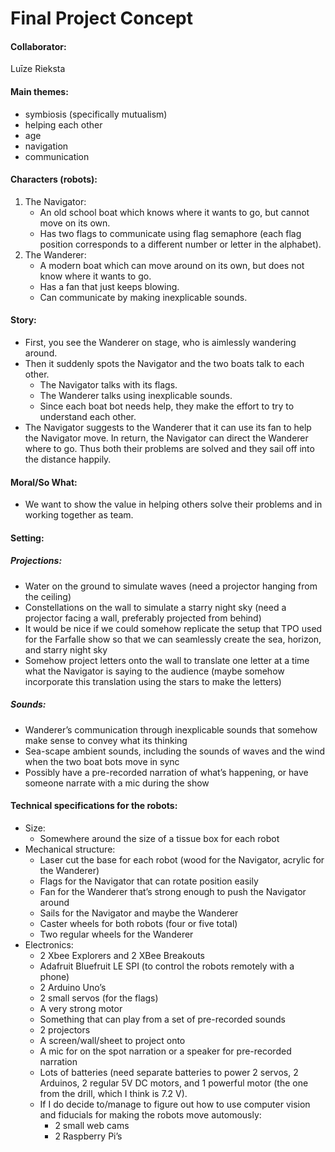 # Final Project Concept
#### Collaborator: 
Luīze Rieksta

#### Main themes: 
* symbiosis (specifically mutualism)
* helping each other
* age
* navigation
* communication

#### Characters (robots):
1. The Navigator: 
    * An old school boat which knows where it wants to go, but cannot move on its own. 
    * Has two flags to communicate using flag semaphore (each flag position corresponds to a different number or letter in the alphabet).
1. The Wanderer: 
    * A modern boat which can move around on its own, but does not know where it wants to go. 
    * Has a fan that just keeps blowing.
    * Can communicate by making inexplicable sounds.
   
#### Story:
* First, you see the Wanderer on stage, who is aimlessly wandering around.
* Then it suddenly spots the Navigator and the two boats talk to each other.
  * The Navigator talks with its flags.
  * The Wanderer talks using inexplicable sounds. 
  * Since each boat bot needs help, they make the effort to try to understand each other.
* The Navigator suggests to the Wanderer that it can use its fan to help the Navigator move. In return, the Navigator can direct the Wanderer where to go. Thus both their problems are solved and they sail off into the distance happily.

#### Moral/So What:
* We want to show the value in helping others solve their problems and in working together as team.
#### Setting:
##### Projections:
  * Water on the ground to simulate waves (need a projector hanging from the ceiling)
  * Constellations on the wall to simulate a starry night sky (need a projector facing a wall, preferably projected from behind)
  * It would be nice if we could somehow replicate the setup that TPO used for the Farfalle show so that we can seamlessly create the sea, horizon, and starry night sky
  * Somehow project letters onto the wall to translate one letter at a time what the Navigator is saying to the audience (maybe somehow incorporate this translation using the stars to make the letters)
##### Sounds:
  * Wanderer’s communication through inexplicable sounds that somehow make sense to convey what its thinking
  * Sea-scape ambient sounds, including the sounds of waves and the wind when the two boat bots move in sync
  * Possibly have a pre-recorded narration of what’s happening, or have someone narrate with a mic during the show

#### Technical specifications for the robots:
* Size:
  * Somewhere around the size of a tissue box for each robot
* Mechanical structure:
  * Laser cut the base for each robot (wood for the Navigator, acrylic for the Wanderer)
  * Flags for the Navigator that can rotate position easily
  * Fan for the Wanderer that’s strong enough to push the Navigator around
  * Sails for the Navigator and maybe the Wanderer
  * Caster wheels for both robots (four or five total)
  * Two regular wheels for the Wanderer
* Electronics:
  * 2 Xbee Explorers and 2 XBee Breakouts
  * Adafruit Bluefruit LE SPI (to control the robots remotely with a phone)
  * 2 Arduino Uno’s
  * 2 small servos (for the flags)
  * A very strong motor
  * Something that can play from a set of pre-recorded sounds
  * 2 projectors
  * A screen/wall/sheet to project onto
  * A mic for on the spot narration or a speaker for pre-recorded narration
  * Lots of batteries (need separate batteries to power 2 servos, 2 Arduinos, 2 regular 5V DC motors, and 1 powerful motor (the one from the drill, which I think is 7.2 V).
  * If I do decide to/manage to figure out how to use computer vision and fiducials for making the robots move automously:
    * 2 small web cams
    * 2 Raspberry Pi’s
